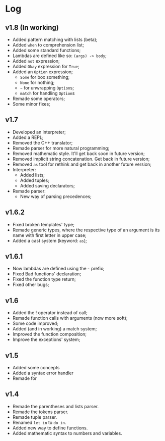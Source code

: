 Log
===

v1.8 (In working)
-----------------
+ Added pattern matching with lists (beta);
+ Added ``when`` to comprehension list;
+ Added some standard functions;
+ Lambdas are defined like so: ``(args) -> body``;
+ Added ``not`` expression;
+ Added ``Okay`` expression for ``True``;
+ Added an ``Option`` expression;
  - ``Some`` for box something;
  - ``None`` for nothing;
  - ``~`` for unwrapping ``Option``s;
  - ``match`` for handling ``Option``s
+ Remade some operators;
+ Some minor fixes;

v1.7
----
+ Developed an interpreter;
+ Added a REPL;
+ Removed the C++ translator;
+ Remade parser for more natural programming;
+ Removed mathematic style. It'll get back soon in future version;
+ Removed implicit string concatenation. Get back in future version;
+ Removed ``as`` tool for rethink and get back in another future version;
+ Interpreter:
  - Added lists;
  - Added tuples;
  - Added saving declarators;
+ Remade parser:
  - New way of parsing precedences;

v1.6.2
------
+ Fixed broken templates' type;
+ Remade generic types, where the respective type of an argument is its name with first letter in upper case;
+ Added a cast system (keyword: ``as``);
 
v1.6.1
------
+ Now lambdas are defined using the ``~`` prefix;
+ Fixed Bad functions' declaration;
+ Fixed the function type return;
+ Fixed other bugs;

v1.6
----
+ Added the ! operator instead of call;
+ Remade function calls with arguments (now more soft);
+ Some code improved;
+ Added (and in working) a match system;
+ Improved the function composition;
+ Improve the exceptions' system;

v1.5
----
+ Added some concepts
+ Added a syntax error handler
+ Remade for

v1.4
----
+ Remade the parentheses and lists parser.
+ Remade the tokens parser.
+ Remade tuple parser.
+ Renamed ``let in`` to ``do in``.
+ Added new way to define functions.
+ Added mathematic syntax to numbers and variables.